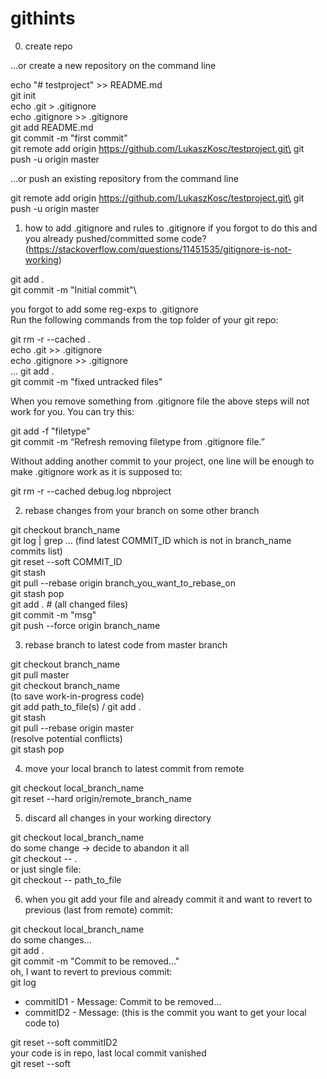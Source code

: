 # githints

0. create repo

…or create a new repository on the command line

echo "# testproject" >> README.md\
git init\
echo .git > .gitignore\
echo .gitignore >> .gitignore\
git add README.md\
git commit -m "first commit"\
git remote add origin https://github.com/LukaszKosc/testproject.git\
git push -u origin master

…or push an existing repository from the command line

git remote add origin https://github.com/LukaszKosc/testproject.git\
git push -u origin master

1. how to add .gitignore and rules to .gitignore if you forgot to do this and you already pushed/committed some code?
(https://stackoverflow.com/questions/11451535/gitignore-is-not-working)

git add .\
git commit -m "Initial commit"\

you forgot to add some reg-exps to .gitignore\
Run the following commands from the top folder of your git repo:

git rm -r --cached .\
echo .git >> .gitignore\
echo .gitignore >> .gitignore\
...
git add .\
git commit -m "fixed untracked files"

When you remove something from .gitignore file the above steps will not work for you. You can try this:

git add -f "filetype"\
git commit -m “Refresh removing filetype from .gitignore file.”

Without adding another commit to your project, one line will be enough to make .gitignore work as it is supposed to:

git rm -r --cached debug.log nbproject

2. rebase changes from your branch on some other branch

git checkout branch_name\
git log | grep ... (find latest COMMIT_ID which is not in branch_name commits list)\
git reset --soft COMMIT_ID\
git stash\
git pull --rebase origin branch_you_want_to_rebase_on\
git stash pop\
git add . # (all changed files)\
git commit -m "msg"\
git push --force origin branch_name

3. rebase branch to latest code from master branch

git checkout branch_name\
git pull master\
git checkout branch_name \
(to save work-in-progress code)\
git add path_to_file(s) / git add .\
git stash\
git pull --rebase origin master\
(resolve potential conflicts)\
git stash pop

4. move your local branch to latest commit from remote

git checkout local_branch_name\
git reset --hard origin/remote_branch_name

5. discard all changes in your working directory

git checkout local_branch_name\
do some change -> decide to abandon it all\
git checkout -- .\
or just single file:\
git checkout -- path_to_file

6. when you git add your file and already commit it and want to revert to previous (last from remote) commit:

git checkout local_branch_name\
do some changes...\
git add . \
git commit -m "Commit to be removed..."\
oh, I want to revert to previous commit:\
git log
- commitID1 - Message: Commit to be removed...
- commitID2 - Message: (this is the commit you want to get your local code to)

git reset --soft commitID2\
your code is in repo, last local commit vanished\
git reset --soft
